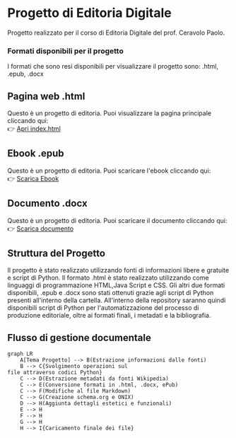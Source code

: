# Progetto di Editoria Digitale
Progetto realizzato per il corso di Editoria Digitale del prof. Ceravolo Paolo.

### Formati disponibili per il progetto
I formati che sono resi disponibili per visualizzare il progetto sono: .html, .epub, .docx

## Pagina web .html
Questo è un progetto di editoria. Puoi visualizzare la pagina principale cliccando qui:  
👉 [Apri index.html](https://htmlpreview.github.io/?https://github.com/MassimilianoGentilini/Progetto_editoria/blob/main/ProgettoEditoriaDigitale_Gentilini/index.html)

## Ebook .epub
Questo è un progetto di editoria. Puoi scaricare l'ebook cliccando qui:  
👉 [Scarica Ebook](https://github.com/MassimilianoGentilini/Progetto_editoria/raw/main/ProgettoEditoriaDigitale_Gentilini/output.epub)

## Documento .docx
Questo è un progetto di editoria. Puoi scaricare il documento cliccando qui:  
👉 [Scarica documento](https://github.com/MassimilianoGentilini/Progetto_editoria/raw/main/ProgettoEditoriaDigitale_Gentilini/output.docx)


## Struttura del Progetto
Il progetto è stato realizzato utilizzando fonti di informazioni libere e gratuite e script di Python. Il formato .html è stato realizzato utilizzando come linguaggi di programmazione HTML,Java Script e CSS. Gli altri due formati disponibili, .epub e .docx sono stati ottenuti grazie agli script di Python presenti all'interno della cartella. All'interno della repository saranno quindi disponibili script di Python per l'automatizzazione del processo di produzione editoriale, oltre ai formati finali, i metadati e la bibliografia.

## Flusso di gestione documentale

```mermaid
graph LR
    A[Tema Progetto] --> B(Estrazione informazioni dalle fonti)
    B --> C{Svolgimento operazioni sul
file attraverso codici Python}
    C --> D(Estrazione metadati da fonti Wikipedia)
    C --> E(Conversione formati in .html, .docx, ePub)
    C --> F(Modifiche al file Markdown)
    C --> G(Creazione schema.org e ONIX)
    D --> H(Aggiunta dettagli estetici e funzionali)
    E --> H
    F --> H
    G --> H
    H --> I{Caricamento finale dei file}
